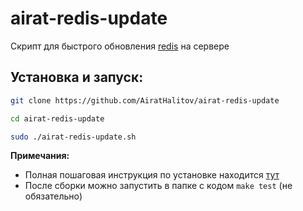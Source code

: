 # airat-redis-update
Скрипт для быстрого обновления [redis](https://redis.io/) на сервере

## Установка и запуск:
```bash
git clone https://github.com/AiratHalitov/airat-redis-update

cd airat-redis-update

sudo ./airat-redis-update.sh
```

**Примечания:** 
- Полная пошаговая инструкция по установке находится [тут](https://redis.io/topics/quickstart)
- После сборки можно запустить в папке с кодом `make test` (не обязательно)

